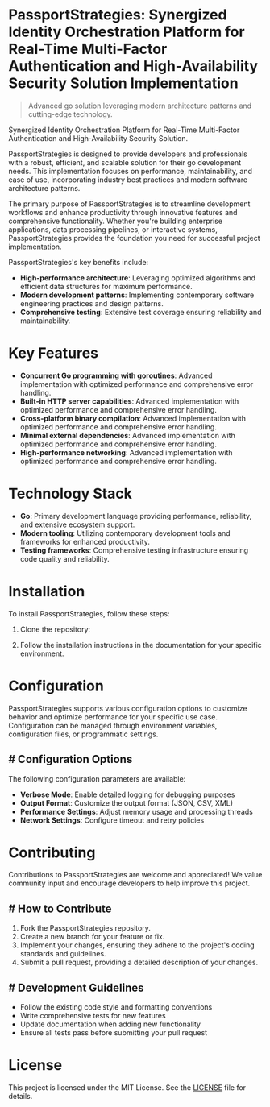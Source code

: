 <!-- fallback_PassportStrategies_20250807001905_53747 -->

# PassportStrategies: Synergized Identity Orchestration Platform for Real-Time Multi-Factor Authentication and High-Availability Security Solution Implementation
> Advanced go solution leveraging modern architecture patterns and cutting-edge technology.

Synergized Identity Orchestration Platform for Real-Time Multi-Factor Authentication and High-Availability Security Solution.

PassportStrategies is designed to provide developers and professionals with a robust, efficient, and scalable solution for their go development needs. This implementation focuses on performance, maintainability, and ease of use, incorporating industry best practices and modern software architecture patterns.

The primary purpose of PassportStrategies is to streamline development workflows and enhance productivity through innovative features and comprehensive functionality. Whether you're building enterprise applications, data processing pipelines, or interactive systems, PassportStrategies provides the foundation you need for successful project implementation.

PassportStrategies's key benefits include:

* **High-performance architecture**: Leveraging optimized algorithms and efficient data structures for maximum performance.
* **Modern development patterns**: Implementing contemporary software engineering practices and design patterns.
* **Comprehensive testing**: Extensive test coverage ensuring reliability and maintainability.

# Key Features

* **Concurrent Go programming with goroutines**: Advanced implementation with optimized performance and comprehensive error handling.
* **Built-in HTTP server capabilities**: Advanced implementation with optimized performance and comprehensive error handling.
* **Cross-platform binary compilation**: Advanced implementation with optimized performance and comprehensive error handling.
* **Minimal external dependencies**: Advanced implementation with optimized performance and comprehensive error handling.
* **High-performance networking**: Advanced implementation with optimized performance and comprehensive error handling.

# Technology Stack

* **Go**: Primary development language providing performance, reliability, and extensive ecosystem support.
* **Modern tooling**: Utilizing contemporary development tools and frameworks for enhanced productivity.
* **Testing frameworks**: Comprehensive testing infrastructure ensuring code quality and reliability.

# Installation

To install PassportStrategies, follow these steps:

1. Clone the repository:


2. Follow the installation instructions in the documentation for your specific environment.

# Configuration

PassportStrategies supports various configuration options to customize behavior and optimize performance for your specific use case. Configuration can be managed through environment variables, configuration files, or programmatic settings.

## # Configuration Options

The following configuration parameters are available:

* **Verbose Mode**: Enable detailed logging for debugging purposes
* **Output Format**: Customize the output format (JSON, CSV, XML)
* **Performance Settings**: Adjust memory usage and processing threads
* **Network Settings**: Configure timeout and retry policies

# Contributing

Contributions to PassportStrategies are welcome and appreciated! We value community input and encourage developers to help improve this project.

## # How to Contribute

1. Fork the PassportStrategies repository.
2. Create a new branch for your feature or fix.
3. Implement your changes, ensuring they adhere to the project's coding standards and guidelines.
4. Submit a pull request, providing a detailed description of your changes.

## # Development Guidelines

* Follow the existing code style and formatting conventions
* Write comprehensive tests for new features
* Update documentation when adding new functionality
* Ensure all tests pass before submitting your pull request

# License

This project is licensed under the MIT License. See the [LICENSE](https://github.com/sandibrrm/PassportStrategies/blob/main/LICENSE) file for details.
